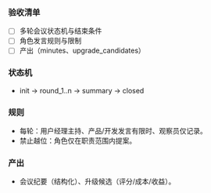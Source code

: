 ### 验收清单
- [ ] 多轮会议状态机与结束条件
- [ ] 角色发言规则与限制
- [ ] 产出（minutes、upgrade_candidates）

### 状态机
- init → round_1..n → summary → closed

### 规则
- 每轮：用户经理主持、产品/开发发言有限时、观察员仅记录。
- 禁止越位：角色仅在职责范围内提案。

### 产出
- 会议纪要（结构化）、升级候选（评分/成本/收益）。
